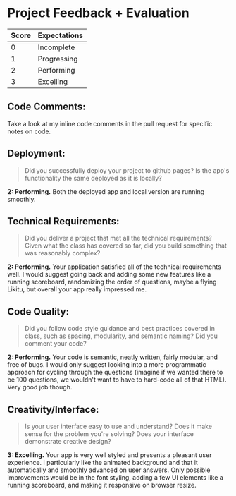 # Project Feedback + Evaluation

| Score | Expectations |
| --- | --- |
| 0 | Incomplete |
| 1 | Progressing |
| 2 | Performing |
| 3 | Excelling |

## Code Comments:

Take a look at my inline code comments in the pull request for specific notes on code.

## Deployment:

> Did you successfully deploy your project to github pages? Is the app's functionality the same deployed as it is locally?

**2: Performing.** Both the deployed app and local version are running smoothly.

## Technical Requirements:

> Did you deliver a project that met all the technical requirements? Given what the class has covered so far, did you build something that was reasonably complex?

**2: Performing.** Your application satisfied all of the technical requirements well. I would suggest
going back and adding some new features like a running scoreboard, randomizing the order of questions,
maybe a flying Likitu, but overall your app really impressed me.

## Code Quality:

> Did you follow code style guidance and best practices covered in class, such as spacing, modularity, and semantic naming? Did you comment your code?

**2: Performing.** Your code is semantic, neatly written, fairly modular, and free of bugs. I would only suggest
looking into a more programmatic approach for cycling through the questions (imagine if we wanted there
 to be 100 questions, we wouldn't want to have to hard-code all of that HTML). Very good job though.

## Creativity/Interface:

> Is your user interface easy to use and understand? Does it make sense for the problem you're solving? Does your interface demonstrate creative design?

**3: Excelling.** Your app is very well styled and presents a pleasant user experience. I particularly like
the animated background and that it automatically and smoothly advanced on user answers. Only possible
improvements would be in the font styling, adding a few UI elements like a running scoreboard, and
making it responsive on browser resize. 

